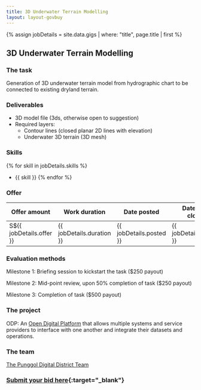 ```yaml
---
title: 3D Underwater Terrain Modelling
layout: layout-govbuy
---
```


{% assign jobDetails = site.data.gigs | where: "title", page.title | first %}

## 3D Underwater Terrain Modelling

### The task

Generation of 3D underwater terrain model from hydrographic chart to be connected to existing dryland terrain.

### Deliverables

- 3D model file (3ds, otherwise open to suggestion)
- Required layers:
  - Contour lines (closed planar 2D lines with elevation)
  - Underwater 3D terrain (3D mesh)

### Skills

{% for skill in jobDetails.skills %}

- {{ skill }}
  {% endfor %}

### Offer

| Offer amount              | Work duration             | Date posted             | Date offer closes        |
| ------------------------- | ------------------------- | ----------------------- | ------------------------ |
| S\${{ jobDetails.offer }} | {{ jobDetails.duration }} | {{ jobDetails.posted }} | {{ jobDetails.closing }} |

### Evaluation methods

Milestone 1: Briefing session to kickstart the task ($250 payout)

Milestone 2: Mid-point review, upon 50% completion of task ($250 payout)

Milestone 3: Completion of task ($500 payout)

### The project

ODP: An [Open Digital Platform](https://www.tech.gov.sg/media/technews/building-an-operating-system-for-punggol-digital-district) that allows multiple systems and service providers to interface with one another and integrate their datasets and operations.

### The team

[The Punggol Digital District Team](https://www.tech.gov.sg/media/technews/building-an-operating-system-for-punggol-digital-district)

### [Submit your bid here](https://example.com){:target="_blank"}
